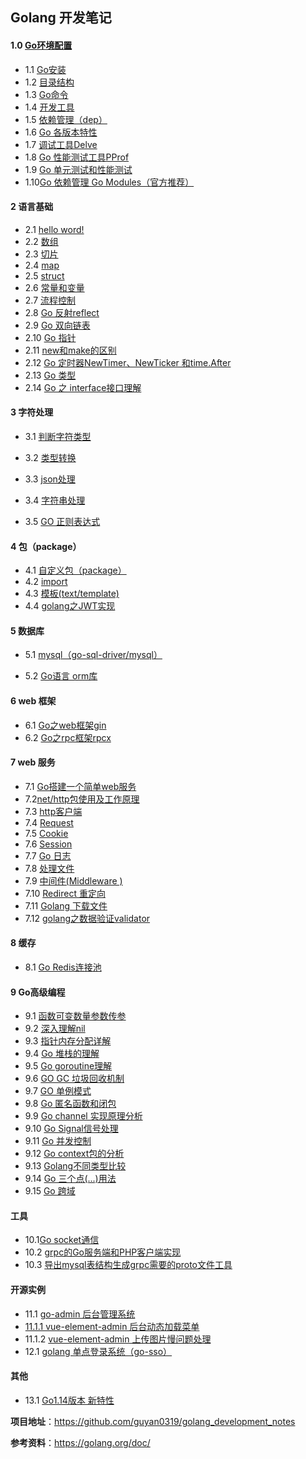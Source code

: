 ##    Golang 开发笔记



####    1.0 [**Go环境配置**](https://github.com/guyan0319/golang_development_notes/blob/master/zh/1.0.md)

- 1.1 [Go安装](https://github.com/guyan0319/golang_development_notes/blob/master/zh/1.1.md)
- 1.2 [目录结构](https://github.com/guyan0319/golang_development_notes/blob/master/zh/1.2.md)
- 1.3 [Go命令](https://github.com/guyan0319/golang_development_notes/blob/master/zh/1.3.md)
- 1.4 [开发工具](https://github.com/guyan0319/golang_development_notes/blob/master/zh/1.4.md)
- 1.5 [依赖管理（dep）](https://github.com/guyan0319/golang_development_notes/blob/master/zh/1.5.md)
- 1.6 [Go 各版本特性](https://github.com/guyan0319/golang_development_notes/blob/master/zh/1.6.md)
- 1.7 [调试工具Delve](https://github.com/guyan0319/golang_development_notes/blob/master/zh/1.7.md)
- 1.8  [Go 性能测试工具PProf](https://github.com/guyan0319/golang_development_notes/blob/master/zh/1.8.md)
- 1.9  [Go  单元测试和性能测试](https://github.com/guyan0319/golang_development_notes/blob/master/zh/1.9.md)
- 1.10[Go 依赖管理 Go Modules（官方推荐）](https://github.com/guyan0319/golang_development_notes/blob/master/zh/1.10.md)

#### 2 语言基础

- 2.1 [hello word!](https://github.com/guyan0319/golang_development_notes/blob/master/zh/2.1.md)
- 2.2 [数组](https://github.com/guyan0319/golang_development_notes/blob/master/zh/2.2.md)
- 2.3 [切片](https://github.com/guyan0319/golang_development_notes/blob/master/zh/2.3.md)
- 2.4 [map](https://github.com/guyan0319/golang_development_notes/blob/master/zh/2.4.md)
- 2.5 [struct](https://github.com/guyan0319/golang_development_notes/blob/master/zh/2.5.md)
- 2.6 [常量和变量](https://github.com/guyan0319/golang_development_notes/blob/master/zh/2.6.md)
- 2.7 [流程控制](https://github.com/guyan0319/golang_development_notes/blob/master/zh/2.7.md)
- 2.8 [Go 反射reflect](https://github.com/guyan0319/golang_development_notes/blob/master/zh/2.8.md)
- 2.9 [Go 双向链表](https://github.com/guyan0319/golang_development_notes/blob/master/zh/2.9.md)
- 2.10 [Go 指针](https://github.com/guyan0319/golang_development_notes/blob/master/zh/2.10.md)
- 2.11 [new和make的区别](https://github.com/guyan0319/golang_development_notes/blob/master/zh/2.11.md)
- 2.12 [Go 定时器NewTimer、NewTicker 和time.After](https://github.com/guyan0319/golang_development_notes/blob/master/zh/2.12.md)
- 2.13 [Go 类型](https://github.com/guyan0319/golang_development_notes/blob/master/zh/2.13.md)
- 2.14 [Go 之 interface接口理解](https://github.com/guyan0319/golang_development_notes/blob/master/zh/2.14.md)

#### 3  字符处理

- 3.1 [判断字符类型](https://github.com/guyan0319/golang_development_notes/blob/master/zh/3.1.md)

- 3.2 [类型转换](https://github.com/guyan0319/golang_development_notes/blob/master/zh/3.2.md)

- 3.3 [json处理](https://github.com/guyan0319/golang_development_notes/blob/master/zh/3.3.md)

- 3.4 [字符串处理](https://github.com/guyan0319/golang_development_notes/blob/master/zh/3.4.md)

- 3.5 [GO 正则表达式](https://github.com/guyan0319/golang_development_notes/blob/master/zh/3.5.md)

#### 4 包（package）

- 4.1 [自定义包（package）](https://github.com/guyan0319/golang_development_notes/blob/master/zh/4.1.md)
- 4.2  [import](https://github.com/guyan0319/golang_development_notes/blob/master/zh/4.2.md)
- 4.3 [模板(text/template)](https://github.com/guyan0319/golang_development_notes/blob/master/zh/4.3.md)
- 4.4 [ golang之JWT实现](https://github.com/guyan0319/golang_development_notes/blob/master/zh/4.4.md)

#### 5 数据库

- 5.1 [mysql（go-sql-driver/mysql）](https://github.com/guyan0319/golang_development_notes/blob/master/zh/5.1.md)

- 5.2 [Go语言 orm库](https://github.com/guyan0319/golang_development_notes/blob/master/zh/5.2.md)

#### 6  web 框架

- 6.1 [Go之web框架gin](https://github.com/guyan0319/golang_development_notes/blob/master/zh/6.1.md)
- 6.2 [Go之rpc框架rpcx](https://github.com/guyan0319/golang_development_notes/blob/master/zh/6.2.md)

#### 7  web 服务

- 7.1 [Go搭建一个简单web服务](https://github.com/guyan0319/golang_development_notes/blob/master/zh/7.1.md)
- 7.2[net/http包使用及工作原理](https://github.com/guyan0319/golang_development_notes/blob/master/zh/7.2.md)
- 7.3 [http客户端](https://github.com/guyan0319/golang_development_notes/blob/master/zh/7.3.md)
- 7.4 [Request](https://github.com/guyan0319/golang_development_notes/blob/master/zh/7.4.md)
- 7.5 [Cookie](https://github.com/guyan0319/golang_development_notes/blob/master/zh/7.5.md)
- 7.6 [Session](https://github.com/guyan0319/golang_development_notes/blob/master/zh/7.6.md)
- 7.7 [Go 日志 ](https://github.com/guyan0319/golang_development_notes/blob/master/zh/7.7.md)
- 7.8  [处理文件](https://github.com/guyan0319/golang_development_notes/blob/master/zh/7.8.md)
- 7.9 [中间件(Middleware )](https://github.com/guyan0319/golang_development_notes/blob/master/zh/7.9.md)
- 7.10 [Redirect 重定向](https://github.com/guyan0319/golang_development_notes/blob/master/zh/7.10.md)
- 7.11 [Golang 下载文件](https://github.com/guyan0319/golang_development_notes/blob/master/zh/7.11.md)
- 7.12 [golang之数据验证validator](https://github.com/guyan0319/golang_development_notes/blob/master/zh/7.12.md)

#### 8  缓存

- 8.1 [Go Redis连接池](https://github.com/guyan0319/golang_development_notes/blob/master/zh/8.1.md)

  

#### 9  Go高级编程

- 9.1 [函数可变数量参数传参](https://github.com/guyan0319/golang_development_notes/blob/master/zh/9.1.md)
- 9.2 [深入理解nil](https://github.com/guyan0319/golang_development_notes/blob/master/zh/9.2.md)
- 9.3 [指针内存分配详解](https://github.com/guyan0319/golang_development_notes/blob/master/zh/9.3.md)
- 9.4 [Go 堆栈的理解](https://github.com/guyan0319/golang_development_notes/blob/master/zh/9.4.md)
- 9.5 [Go  goroutine理解](https://github.com/guyan0319/golang_development_notes/blob/master/zh/9.5.md)
- 9.6 [GO GC 垃圾回收机制](https://github.com/guyan0319/golang_development_notes/blob/master/zh/9.6.md)
- 9.7 [GO 单例模式](https://github.com/guyan0319/golang_development_notes/blob/master/zh/9.7.md)
- 9.8 [Go 匿名函数和闭包](https://github.com/guyan0319/golang_development_notes/blob/master/zh/9.8.md)
- 9.9 [Go  channel 实现原理分析](https://github.com/guyan0319/golang_development_notes/blob/master/zh/9.9.md)
- 9.10 [Go Signal信号处理](https://github.com/guyan0319/golang_development_notes/blob/master/zh/9.10.md)
- 9.11 [Go 并发控制](https://github.com/guyan0319/golang_development_notes/blob/master/zh/9.11.md)
- 9.12 [Go context包的分析](https://github.com/guyan0319/golang_development_notes/blob/master/zh/9.12.md)
- 9.13 [Golang不同类型比较](https://github.com/guyan0319/golang_development_notes/blob/master/zh/9.13.md)
- 9.14 [Go 三个点(...)用法](https://github.com/guyan0319/golang_development_notes/blob/master/zh/9.14.md)
- 9.15 [Go  跨域](https://github.com/guyan0319/golang_development_notes/blob/master/zh/9.15.md)

#### 工具

- 10.1[Go socket通信](https://github.com/guyan0319/golang_development_notes/blob/master/zh/10.1.md)
- 10.2  [grpc的Go服务端和PHP客户端实现](https://github.com/guyan0319/golang_development_notes/blob/master/zh/10.2.md)
- 10.3  [导出mysql表结构生成grpc需要的proto文件工具](https://github.com/guyan0319/golang_development_notes/blob/master/zh/10.3.md)

#### 开源实例

- 11.1 [go-admin 后台管理系统](https://github.com/guyan0319/go-admin)
- [11.1.1 vue-element-admin 后台动态加载菜单](https://github.com/guyan0319/golang_development_notes/blob/master/zh/11.1.1.md)
- 11.1.2 [vue-element-admin 上传图片慢问题处理](https://github.com/guyan0319/golang_development_notes/blob/master/zh/11.1.2.md)
- 12.1 [golang 单点登录系统（go-sso）](https://github.com/guyan0319/go-sso)

#### **其他**

- 13.1 [Go1.14版本 新特性](https://github.com/guyan0319/golang_development_notes/blob/master/zh/13.1.md)

**项目地址**：https://github.com/guyan0319/golang_development_notes

**参考资料**：https://golang.org/doc/